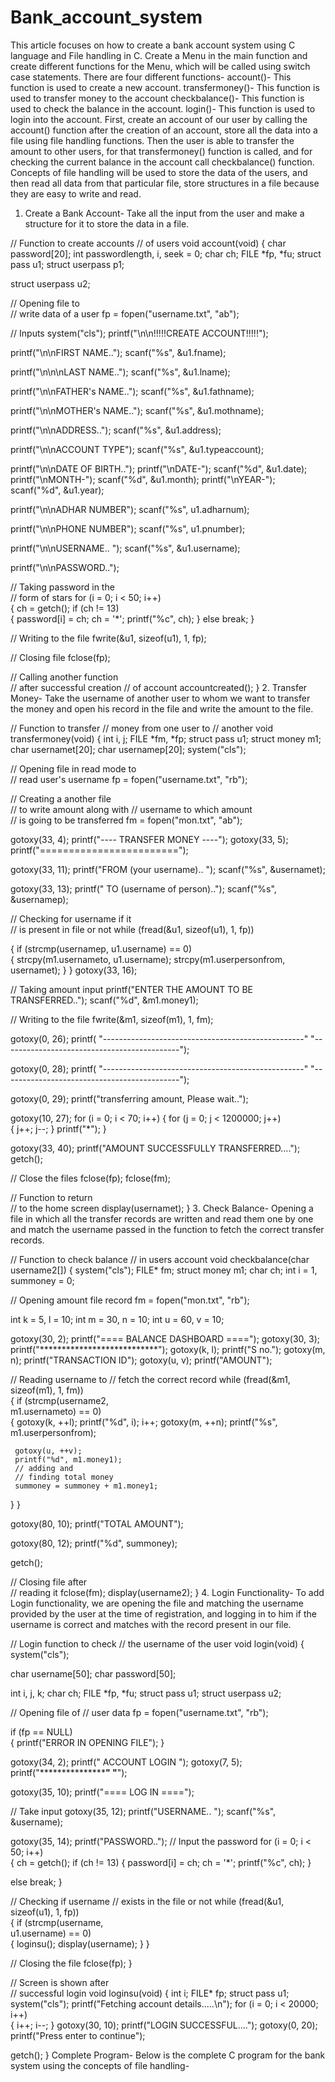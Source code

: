 # Bank_account_system
This article focuses on how to create a bank account system using C language and File handling in C.
Create a Menu in the main function and create different functions for the Menu, which will be called using switch case statements. There are four different functions-
account()- This function is used to create a new account.
transfermoney()- This function is used to transfer money to the account
checkbalance()- This function is used to check the balance in the account.
login()- This function is used to login into the account.
First, create an account of our user by calling the account() function after the creation of an account, store all the data into a file using file handling functions.
Then the user is able to transfer the amount to other users, for that transfermoney() function is called, and for checking the current balance in the account call checkbalance() function.
Concepts of file handling will be used to store the data of the users, and then read all data from that particular file, store structures in a file because they are easy to write and read.

1. Create a Bank Account-
Take all the input from the user and make a structure for it to store the data in a file. 

// Function to create accounts 
// of users
void account(void)
{
 char password[20];
 int passwordlength, i, seek = 0;
 char ch;
 FILE *fp, *fu;
 struct pass u1;
 struct userpass p1;

 struct userpass u2;

 // Opening file to  
 // write data of a user
 fp = fopen("username.txt", "ab");

 // Inputs
 system("cls");
 printf("\n\n!!!!!CREATE ACCOUNT!!!!!");

 printf("\n\nFIRST NAME..");
 scanf("%s", &u1.fname);

 printf("\n\n\nLAST NAME..");
 scanf("%s", &u1.lname);

 printf("\n\nFATHER's NAME..");
 scanf("%s", &u1.fathname);

 printf("\n\nMOTHER's NAME..");
 scanf("%s", &u1.mothname);

 printf("\n\nADDRESS..");
 scanf("%s", &u1.address);

 printf("\n\nACCOUNT TYPE");
 scanf("%s", &u1.typeaccount);

 printf("\n\nDATE OF BIRTH..");
 printf("\nDATE-");
 scanf("%d", &u1.date);
 printf("\nMONTH-");
 scanf("%d", &u1.month);
 printf("\nYEAR-");
 scanf("%d", &u1.year);

 printf("\n\nADHAR NUMBER");
 scanf("%s", u1.adharnum);

 printf("\n\nPHONE NUMBER");
 scanf("%s", u1.pnumber);

 printf("\n\nUSERNAME.. ");
 scanf("%s", &u1.username);

 printf("\n\nPASSWORD..");

 // Taking password in the  
 // form of stars
 for (i = 0; i < 50; i++)  
 {
   ch = getch();
   if (ch != 13)  
   {
     password[i] = ch;
     ch = '*';
     printf("%c", ch);
   }
   else
     break;
 }

 // Writing to the file
 fwrite(&u1, sizeof(u1), 1, fp);

 // Closing file
 fclose(fp);

 // Calling another function  
 // after successful creation
 // of account
 accountcreated();
}
2. Transfer Money-
Take the username of another user to whom we want to transfer the money and open his record in the file and write the amount to the file.

// Function to transfer
// money from one user to
// another
void transfermoney(void)
{
 int i, j;
 FILE *fm, *fp;
 struct pass u1;
 struct money m1;
 char usernamet[20];
 char usernamep[20];
 system("cls");

 // Opening file in read mode to  
 // read user's username
 fp = fopen("username.txt", "rb");

 // Creating a another file  
 // to write amount along with
 // username to which amount  
 // is going to be transferred
 fm = fopen("mon.txt", "ab");

 gotoxy(33, 4);
 printf("---- TRANSFER MONEY ----");
 gotoxy(33, 5);
 printf("========================");

 gotoxy(33, 11);
 printf("FROM (your username).. ");
 scanf("%s", &usernamet);

 gotoxy(33, 13);
 printf(" TO (username of person)..");
 scanf("%s", &usernamep);

 // Checking for username if it  
 // is present in file or not
 while (fread(&u1, sizeof(u1), 1, fp))

 {
   if (strcmp(usernamep,
              u1.username) == 0)  
   {
     strcpy(m1.usernameto,
            u1.username);
     strcpy(m1.userpersonfrom,  
            usernamet);
   }
 }
 gotoxy(33, 16);

 // Taking amount input
 printf("ENTER THE AMOUNT TO BE TRANSFERRED..");
 scanf("%d", &m1.money1);

 // Writing to the file
 fwrite(&m1, sizeof(m1), 1, fm);

 gotoxy(0, 26);
 printf(
   "--------------------------------------------------"
   "--------------------------------------------");

 gotoxy(0, 28);
 printf(
   "--------------------------------------------------"
   "--------------------------------------------");

 gotoxy(0, 29);
 printf("transferring amount, Please wait..");

 gotoxy(10, 27);
 for (i = 0; i < 70; i++)
 {
   for (j = 0; j < 1200000; j++)  
   {
     j++;
     j--;
   }
   printf("*");
 }

 gotoxy(33, 40);
 printf("AMOUNT SUCCESSFULLY TRANSFERRED....");
 getch();

 // Close the files
 fclose(fp);
 fclose(fm);

 // Function to return  
 // to the home screen
 display(usernamet);
}
3. Check Balance-
Opening a file in which all the transfer records are written and read them one by one and match the username passed in the function to fetch the correct transfer records. 

// Function to check balance
// in users account
void checkbalance(char username2[])
{
 system("cls");
 FILE* fm;
 struct money m1;
 char ch;
 int i = 1, summoney = 0;

 // Opening amount file record
 fm = fopen("mon.txt", "rb");

 int k = 5, l = 10;
 int m = 30, n = 10;
 int u = 60, v = 10;

 gotoxy(30, 2);
 printf("==== BALANCE DASHBOARD ====");
 gotoxy(30, 3);
 printf("***************************");
 gotoxy(k, l);
 printf("S no.");
 gotoxy(m, n);
 printf("TRANSACTION ID");
 gotoxy(u, v);
 printf("AMOUNT");

 // Reading username to
 // fetch the correct record
 while (fread(&m1, sizeof(m1), 1, fm))  
 {
   if (strcmp(username2,  
              m1.usernameto) == 0)  
   {
     gotoxy(k, ++l);
     printf("%d", i);
     i++;
     gotoxy(m, ++n);
     printf("%s", m1.userpersonfrom);

     gotoxy(u, ++v);
     printf("%d", m1.money1);
     // adding and
     // finding total money
     summoney = summoney + m1.money1;
   }
 }

 gotoxy(80, 10);
 printf("TOTAL AMOUNT");

 gotoxy(80, 12);
 printf("%d", summoney);

 getch();

 // Closing file after  
 // reading it
 fclose(fm);
 display(username2);
}
4. Login Functionality-
To add Login functionality, we are opening the file and matching the username provided by the user at the time of registration, and logging in to him if the username is correct and matches with the record present in our file.

// Login function to check
// the username of the user
void login(void)
{
 system("cls");

 char username[50];
 char password[50];

 int i, j, k;
 char ch;
 FILE *fp, *fu;
 struct pass u1;
 struct userpass u2;

 // Opening file of
 // user data
 fp = fopen("username.txt", "rb");

 if (fp == NULL)  
 {
   printf("ERROR IN OPENING FILE");
 }
 
 gotoxy(34, 2);
 printf(" ACCOUNT LOGIN ");
 gotoxy(7, 5);
 printf("***********************************************"
        "********************************");

 gotoxy(35, 10);
 printf("==== LOG IN ====");

 // Take input
 gotoxy(35, 12);
 printf("USERNAME.. ");
 scanf("%s", &username);

 gotoxy(35, 14);
 printf("PASSWORD..");
 // Input the password
 for (i = 0; i < 50; i++)  
 {
   ch = getch();
   if (ch != 13)
   {
     password[i] = ch;
     ch = '*';
     printf("%c", ch);
   }

   else
     break;
 }

 // Checking if username
 // exists in the file or not
 while (fread(&u1,  
              sizeof(u1), 1, fp))  
 {
   if (strcmp(username,  
              u1.username) == 0)  
   {
     loginsu();
     display(username);
   }
 }

 // Closing the file
 fclose(fp);
}

// Screen is shown after  
// successful login
void loginsu(void)
{
 int i;
 FILE* fp;
 struct pass u1;
 system("cls");
 printf("Fetching account details.....\n");
 for (i = 0; i < 20000; i++)  
 {
   i++;
   i--;
 }
 gotoxy(30, 10);
 printf("LOGIN SUCCESSFUL....");
 gotoxy(0, 20);
 printf("Press enter to continue");

 getch();
}
Complete Program-
Below is the complete C program for the bank system using the concepts of file handling-

